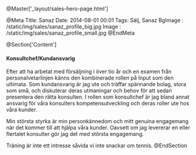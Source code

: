 @Master['_layout/sales-hero-page.html'] 

@Meta
Title: Sanaz
Date: 2014-08-01 00:01
Tags: Sälj, Sanaz
BgImage : /static/img/sales/sanaz_profile_big.jpg
Image : /static/img/sales/sanaz_profile_small.jpg
@EndMeta

@Section['Content']
#### Konsultchef/Kundansvarig
Efter att ha arbetat med försäljning i över tio år och en examen från personalvetarlinjen känns den kombinerade rollen på Input som den ultimata. Som kundansvarig är jag ute och träffar spännande bolag, stora som små, och diskuterar deras utmaningar och behov för att sedan presentera den rätta konsulten. I rollen som konsultchef är jag bland annat ansvarig för våra konsulters kompetensutveckling och deras roller ute hos våra kunder. 

Min största styrka är min personkännedom och mitt genuina engagemang när det kommer till att hjälpa våra kunder. Oavsett om jag levererar en eller flertalet konsulter gör jag det med största engagemang. 

Träning är inte ett intresse såvida vi inte snackar om tennis.
@EndSection